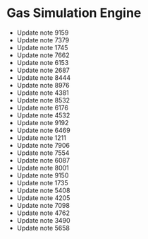 # Gas Simulation Engine
- Update note 9159
- Update note 7379
- Update note 1745
- Update note 7662
- Update note 6153
- Update note 2687
- Update note 8444
- Update note 8976
- Update note 4381
- Update note 8532
- Update note 6176
- Update note 4532
- Update note 9192
- Update note 6469
- Update note 1211
- Update note 7906
- Update note 7554
- Update note 6087
- Update note 8001
- Update note 9150
- Update note 1735
- Update note 5408
- Update note 4205
- Update note 7098
- Update note 4762
- Update note 3490
- Update note 5658
